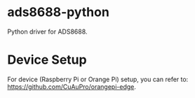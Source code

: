 # ads8688-python
Python driver for ADS8688.

# Device Setup

For device (Raspberry Pi or Orange Pi) setup, you can refer to: https://github.com/CuAuPro/orangepi-edge.